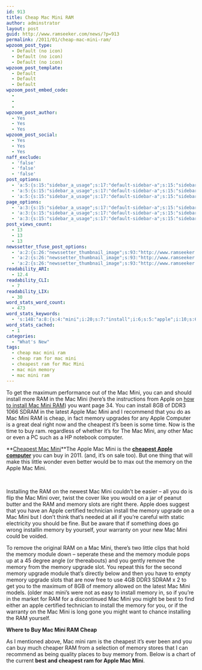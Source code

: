 ```yaml
---
id: 913
title: Cheap Mac Mini RAM
author: adminstrator
layout: post
guid: http://www.ramseeker.com/news/?p=913
permalink: /2011/01/cheap-mac-mini-ram/
wpzoom_post_type:
  - Default (no icon)
  - Default (no icon)
  - Default (no icon)
wpzoom_post_template:
  - Default
  - Default
  - Default
wpzoom_post_embed_code:
  - 
  - 
  - 
wpzoom_post_author:
  - Yes
  - Yes
  - Yes
wpzoom_post_social:
  - Yes
  - Yes
  - Yes
naff_exclude:
  - 'false'
  - 'false'
  - 'false'
post_options:
  - 'a:5:{s:15:"sidebar_a_usage";s:17:"default-sidebar-a";s:15:"sidebar_b_usage";s:17:"default-sidebar-b";s:9:"hwa_usage";s:17:"default-headerbar";s:8:"ad_above";s:0:"";s:8:"ad_below";s:0:"";}'
  - 'a:5:{s:15:"sidebar_a_usage";s:17:"default-sidebar-a";s:15:"sidebar_b_usage";s:17:"default-sidebar-b";s:9:"hwa_usage";s:17:"default-headerbar";s:8:"ad_above";s:0:"";s:8:"ad_below";s:0:"";}'
  - 'a:5:{s:15:"sidebar_a_usage";s:17:"default-sidebar-a";s:15:"sidebar_b_usage";s:17:"default-sidebar-b";s:9:"hwa_usage";s:17:"default-headerbar";s:8:"ad_above";s:0:"";s:8:"ad_below";s:0:"";}'
page_options:
  - 'a:3:{s:15:"sidebar_a_usage";s:17:"default-sidebar-a";s:15:"sidebar_b_usage";s:17:"default-sidebar-b";s:9:"hwa_usage";s:17:"default-headerbar";}'
  - 'a:3:{s:15:"sidebar_a_usage";s:17:"default-sidebar-a";s:15:"sidebar_b_usage";s:17:"default-sidebar-b";s:9:"hwa_usage";s:17:"default-headerbar";}'
  - 'a:3:{s:15:"sidebar_a_usage";s:17:"default-sidebar-a";s:15:"sidebar_b_usage";s:17:"default-sidebar-b";s:9:"hwa_usage";s:17:"default-headerbar";}'
post_views_count:
  - 13
  - 13
  - 13
newssetter_tfuse_post_options:
  - 'a:2:{s:26:"newssetter_thumbnail_image";s:93:"http://www.ramseeker.com/wp-content/uploads/2011/03/Screen-shot-2011-03-14-at-10.51.55-AM.png";s:24:"newssetter_disable_image";s:4:"true";}'
  - 'a:2:{s:26:"newssetter_thumbnail_image";s:93:"http://www.ramseeker.com/wp-content/uploads/2011/03/Screen-shot-2011-03-14-at-10.51.55-AM.png";s:24:"newssetter_disable_image";s:4:"true";}'
  - 'a:2:{s:26:"newssetter_thumbnail_image";s:93:"http://www.ramseeker.com/wp-content/uploads/2011/03/Screen-shot-2011-03-14-at-10.51.55-AM.png";s:24:"newssetter_disable_image";s:4:"true";}'
readability_ARI:
  - 12.4
readability_CLI:
  - 7
readability_LIX:
  - 30
word_stats_word_count:
  - 473
word_stats_keywords:
  - 's:148:"a:8:{s:4:"mini";i:20;s:7:"install";i:6;s:5:"apple";i:10;s:6:"memory";i:16;s:8:"computer";i:3;s:8:"cheapest";i:5;s:7:"upgrade";i:4;s:6:"module";i:3;}";'
word_stats_cached:
  - 1
categories:
  - "What's New"
tags:
  - cheap mac mini ram
  - cheap ram for mac mini
  - cheapest ram for Mac Mini
  - mac min memory
  - mac mini ram
---
```

To get the maximum performance out of the Mac Mini, you can and should install more RAM in the Mac Mini (here&#8217;s the instructions from Apple on [how to install Mac Mini RAM][1]) you want page 34. You can install 8GB of DDR3 1066 SDRAM in the latest Apple Mac Mini and I recommend that you do as Mac Mini RAM is cheap, in fact memory upgrades for any Apple Computer is a great deal right now and the cheapest it&#8217;s been is some time. Now is the time to buy ram. regardless of whether it&#8217;s for The Mac Mini, any other Mac or even a PC such as a HP notebook computer.

**[Cheapest Mac Mini][2]**The Apple Mac Mini is the **[cheapest Apple computer][3]** you can buy in 2011. (and, it&#8217;s on sale too). But one thing that will make this little wonder even better would be to max out the memory on the Apple Mac Mini.

&nbsp;

Installing the RAM on the newest Mac Mini couldn&#8217;t be easier &#8211; all you do is flip the Mac Mini over, twist the cover like you would on a jar of peanut butter and the RAM and memory slots are right there. Apple does suggest that you have an Apple certified technician install the memory upgrade on a Mac Mini but I don&#8217;t think that&#8217;s needed at all if you&#8217;re careful with static electricity you should be fine. But be aware that if something does go wrong installin memory by yourself, your warranty on your new Mac Mini could be voided.

To remove the original RAM on a Mac Mini, there&#8217;s two little clips that hold the memory module down &#8211; seperate these and the memory module pops up at a 45 degree angle (or thereabouts) and you gently remove the memory from the memory upgrade slot. You repeat this for the second memory upgrade module that&#8217;s directly below and then you have to empty memory upgrade slots that are now free to use 4GB DDR3 SDRAM x 2 to get you to the maximum of 8GB of memory allowed on the latest Mac Mini models. (older mac mini&#8217;s were not as easy to install memory in, so if you&#8217;re in the market for RAM for a discontinued Mac Mini you might be best to find either an apple certified technician to install the memory for you, or if the warranty on the Mac Mini is long gone you might want to chance installing the RAM yourself.

**Where to Buy Mac Mini RAM Cheap**

As I mentioned above, Mac mini ram is the cheapest it&#8217;s ever been and you can buy much cheaper RAM from a selection of memory stores that I can recommend as being quality places to buy memory from. Below is a chart of the current **best and cheapest ram for Apple Mac Mini**.

<!-- BEGIN Ramseeker Remote ! code, copyright Ramseeker.com.-->

  
<!--End Ramseeker Remote! Copyright © 1997-2004 Ramseeker Inc.-->

 [1]: http://manuals.info.apple.com/en_US/Mac_mini_Mid2010_User_Guide.pdf
 [2]: http://www.amazon.com/gp/product/B0013FK9U2/ref=as_li_ss_tl?ie=UTF8&tag=ramseeker-20&linkCode=as2&camp=1789&creative=390957&creativeASIN=B0013FK9U2
 [3]: http://www.amazon.com/gp/product/B0013FK9U2?ie=UTF8&tag=ramseeker-20&linkCode=as2&camp=1789&creative=390957&creativeASIN=B0013FK9U2